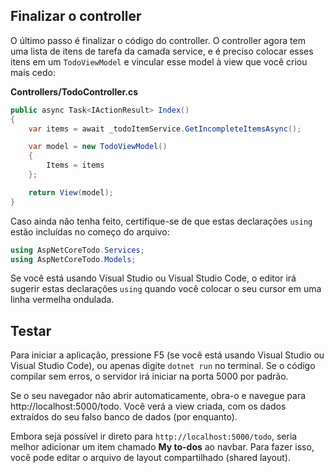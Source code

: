 ## Finalizar o controller
O último passo é finalizar o código do controller. O controller agora tem uma lista de itens de tarefa da camada service, e é preciso colocar esses itens em um `TodoViewModel` e vincular esse model à view que você criou mais cedo:

**Controllers/TodoController.cs**

```csharp
public async Task<IActionResult> Index()
{
    var items = await _todoItemService.GetIncompleteItemsAsync();

    var model = new TodoViewModel()
    {
        Items = items
    };

    return View(model);
}
```

Caso ainda não tenha feito, certifique-se de que estas declarações `using` estão incluídas no começo do arquivo:

```csharp
using AspNetCoreTodo.Services;
using AspNetCoreTodo.Models;
```

Se você está usando Visual Studio ou Visual Studio Code, o editor irá sugerir estas declarações `using` quando você colocar o seu cursor em uma linha vermelha ondulada.

## Testar
Para iniciar a aplicação, pressione F5 (se você está usando Visual Studio ou Visual Studio Code), ou apenas digite `dotnet run` no terminal. Se o código compilar sem erros, o servidor irá iniciar na porta 5000 por padrão.

Se o seu navegador não abrir automaticamente, obra-o e navegue para http://localhost:5000/todo. Você verá a view criada, com os dados extraídos do seu falso banco de dados (por enquanto).

Embora seja possível ir direto para `http://localhost:5000/todo`, seria melhor adicionar um item chamado **My to-dos** ao navbar. Para fazer isso, você pode editar o arquivo de layout compartilhado (shared layout).
